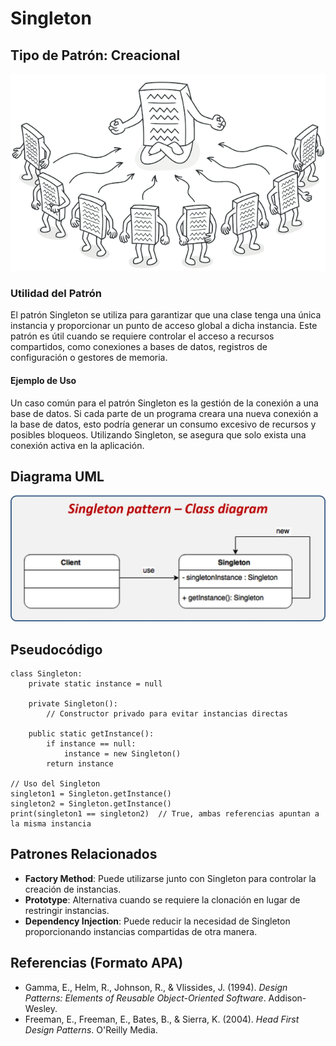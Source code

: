 # Singleton

## Tipo de Patrón: Creacional

![Singleton](./images/singleton.png)

### Utilidad del Patrón
El patrón Singleton se utiliza para garantizar que una clase tenga una única instancia y proporcionar un punto de acceso global a dicha instancia. Este patrón es útil cuando se requiere controlar el acceso a recursos compartidos, como conexiones a bases de datos, registros de configuración o gestores de memoria.

#### Ejemplo de Uso
Un caso común para el patrón Singleton es la gestión de la conexión a una base de datos. Si cada parte de un programa creara una nueva conexión a la base de datos, esto podría generar un consumo excesivo de recursos y posibles bloqueos. Utilizando Singleton, se asegura que solo exista una conexión activa en la aplicación.

## Diagrama UML
![Diagrama UML del Singleton](./images/singleton-diagram.webp)

## Pseudocódigo
```pseudo
class Singleton:
    private static instance = null
    
    private Singleton():
        // Constructor privado para evitar instancias directas
    
    public static getInstance():
        if instance == null:
            instance = new Singleton()
        return instance

// Uso del Singleton
singleton1 = Singleton.getInstance()
singleton2 = Singleton.getInstance()
print(singleton1 == singleton2)  // True, ambas referencias apuntan a la misma instancia
```

## Patrones Relacionados
- **Factory Method**: Puede utilizarse junto con Singleton para controlar la creación de instancias.
- **Prototype**: Alternativa cuando se requiere la clonación en lugar de restringir instancias.
- **Dependency Injection**: Puede reducir la necesidad de Singleton proporcionando instancias compartidas de otra manera.

## Referencias (Formato APA)
- Gamma, E., Helm, R., Johnson, R., & Vlissides, J. (1994). *Design Patterns: Elements of Reusable Object-Oriented Software*. Addison-Wesley.
- Freeman, E., Freeman, E., Bates, B., & Sierra, K. (2004). *Head First Design Patterns*. O'Reilly Media.